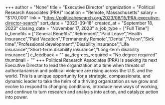 +++
author = "None"
title = "Executive Director"
organization = "Political Research Associates (PRA)"
location = "Remote, Massachusetts"
salary = "$170,000"
link = "https://politicalresearch.org/2023/08/15/PRA-executive-director-search"
sort_date = "2023-09-18"
created_at = "September 18, 2023"
closing_date = "November 17, 2023"
a_job_type = ["Full Time"]
b_benefits = ["General Benefits","Retirement","Paid Leave","Health Insurance","Paid Vacation","Permanently Remote","Dental","Vision","Sick time","Professional development","Disability insurance","Life insurance","Short-term disability insurance","Long-term disability insurance"]
c_feedback = ""
aa_degrees_required = "No degree required"
thumbnail = ""
+++
Political Research Associates (PRA) is seeking its next Executive Director to lead the organization at a time when threats of authoritarianism and political violence are rising across the U.S. and the world. This is a unique opportunity for a strategic, compassionate, and dynamic leader to take the helm of a thriving organization as we grow and evolve to respond to changing conditions, introduce new ways of working, and continue to turn research and analysis into action, and catalyze action into power.